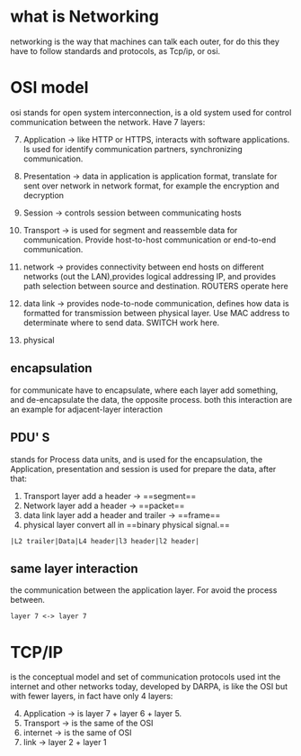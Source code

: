 # what is Networking
networking is the way that machines can talk each outer, for do this they have to follow standards and protocols, as Tcp/ip, or osi.
# OSI model
osi stands for open system interconnection, is a old system used for control communication between the network. Have 7 layers:

7. Application -> like HTTP or HTTPS,  interacts with software applications. Is used for identify communication partners, synchronizing communication.
   
6. Presentation -> data in application is application format, translate for sent over network in network format, for example the encryption and decryption 
   
5. Session -> controls session between communicating hosts
4. Transport -> is used for segment and reassemble data for communication. Provide host-to-host communication or end-to-end communication.
   
3. network  -> provides connectivity between end hosts on different networks (out the LAN),provides logical addressing IP, and provides path selection between source and destination. ROUTERS operate here
   
2. data link -> provides node-to-node communication, defines how data is formatted for transmission between physical layer. Use MAC address to determinate where to send data. SWITCH work here.
1. physical 
## encapsulation
for communicate have to encapsulate, where each layer add something, and de-encapsulate the data, the opposite process.
both this interaction are an example for adjacent-layer interaction
## PDU' S
stands for Process data units, and is used for the encapsulation, the Application, presentation and session is used for prepare the data, after that:
1. Transport layer add a header -> ==segment==
2. Network layer add a header -> ==packet==
3. data link layer add a header and trailer -> ==frame==
4. physical layer convert all in ==binary physical signal.==
```
|L2 trailer|Data|L4 header|l3 header|l2 header|
```
## same layer interaction
the communication between the application layer. For avoid the process between.
```
layer 7 <-> layer 7
```

# TCP/IP
is the conceptual model and set of communication protocols used int the internet and other networks today, developed by DARPA, is like the OSI but with fewer layers, in fact have only 4 layers:

4. Application -> is layer 7 + layer 6 + layer 5.
3. Transport -> is the same of the OSI
2. internet -> is the same of OSI
1. link -> layer 2 + layer 1
